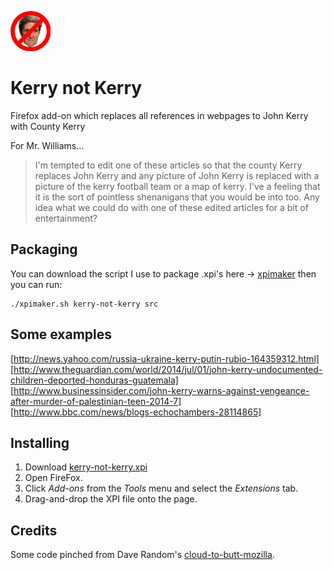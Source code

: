 ![Kerry not Kerry Image](https://github.com/vool/kerry-not-kerry/blob/master/src/chrome/content/icons/kerry-not-kerry64.png?raw=true)

# Kerry not Kerry


Firefox add-on which replaces all references in webpages to John Kerry with County Kerry


For Mr. Williams...

> I'm tempted to edit one of these articles so that the county Kerry replaces John Kerry and any picture of John Kerry is replaced with a picture of the kerry football team or a map of kerry. I've a feeling that it is the sort of pointless shenanigans that you would be into too. Any idea what we could do with one of these edited articles for a bit of entertainment?


## Packaging

You can download the script I use to package .xpi's here -> [xpimaker](https://gist.github.com/vool/cd48c7bf96af141638bd#file-xpimaker-sh)
then you can run:

    ./xpimaker.sh kerry-not-kerry src


## Some examples

[http://news.yahoo.com/russia-ukraine-kerry-putin-rubio-164359312.html]
[http://www.theguardian.com/world/2014/jul/01/john-kerry-undocumented-children-deported-honduras-guatemala]
[http://www.businessinsider.com/john-kerry-warns-against-vengeance-after-murder-of-palestinian-teen-2014-7]
[http://www.bbc.com/news/blogs-echochambers-28114865]

## Installing

1. Download [kerry-not-kerry.xpi](https://github.com/vool/kerry-not-kerry/blob/master/kerry-not-kerry.xpi?raw=true)
2. Open FireFox.
3. Click *Add-ons* from the *Tools* menu and select the *Extensions* tab.
4. Drag-and-drop the XPI file onto the page.

## Credits

Some code pinched from Dave Random's [cloud-to-butt-mozilla](https://github.com/DaveRandom/cloud-to-butt-mozilla).


